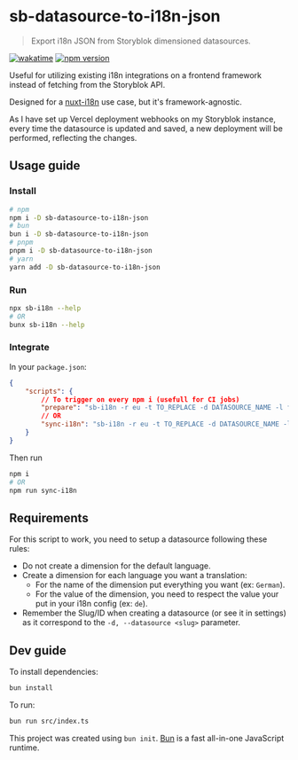 # sb-datasource-to-i18n-json

> Export i18n JSON from Storyblok dimensioned datasources.

[![wakatime](https://wakatime.com/badge/github/mathix420/sb-datasource-to-i18n-json.svg)](https://wakatime.com/badge/github/mathix420/sb-datasource-to-i18n-json) [![npm version](https://badge.fury.io/js/sb-datasource-to-i18n-json.svg)](https://badge.fury.io/js/sb-datasource-to-i18n-json)

Useful for utilizing existing i18n integrations on a frontend framework instead of fetching from the Storyblok API.

Designed for a [nuxt-i18n](https://i18n.nuxtjs.org/) use case, but it's framework-agnostic.

As I have set up Vercel deployment webhooks on my Storyblok instance, every time the datasource is updated and saved, a new deployment will be performed, reflecting the changes.


## Usage guide

### Install

```bash
# npm
npm i -D sb-datasource-to-i18n-json
# bun
bun i -D sb-datasource-to-i18n-json
# pnpm
pnpm i -D sb-datasource-to-i18n-json
# yarn
yarn add -D sb-datasource-to-i18n-json
```

### Run

```bash
npx sb-i18n --help
# OR
bunx sb-i18n --help
```

### Integrate

In your `package.json`:
```json
{
    "scripts": {
        // To trigger on every npm i (usefull for CI jobs)
        "prepare": "sb-i18n -r eu -t TO_REPLACE -d DATASOURCE_NAME -l fr",
        // OR
        "sync-i18n": "sb-i18n -r eu -t TO_REPLACE -d DATASOURCE_NAME -l fr",
    }
}
```

Then run
```bash
npm i
# OR
npm run sync-i18n
```

## Requirements

For this script to work, you need to setup a datasource following these rules:

- Do not create a dimension for the default language.
- Create a dimension for each language you want a translation:
    - For the name of the dimension put everything you want (ex: `German`).
    - For the value of the dimension, you need to respect the value your put in your i18n config (ex: `de`).
- Remember the Slug/ID when creating a datasource (or see it in settings) as it correspond to the `-d, --datasource <slug>` parameter.

## Dev guide

To install dependencies:

```bash
bun install
```

To run:

```bash
bun run src/index.ts
```

This project was created using `bun init`. [Bun](https://bun.sh) is a fast all-in-one JavaScript runtime.
